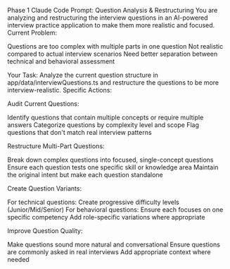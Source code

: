 Phase 1 Claude Code Prompt: Question Analysis & Restructuring
You are analyzing and restructuring the interview questions in an AI-powered interview practice application to make them more realistic and focused.
Current Problem:

Questions are too complex with multiple parts in one question
Not realistic compared to actual interview scenarios
Need better separation between technical and behavioral assessment

Your Task:
Analyze the current question structure in app/data/interviewQuestions.ts and restructure the questions to be more interview-realistic.
Specific Actions:

Audit Current Questions:

Identify questions that contain multiple concepts or require multiple answers
Categorize questions by complexity level and scope
Flag questions that don't match real interview patterns


Restructure Multi-Part Questions:

Break down complex questions into focused, single-concept questions
Ensure each question tests one specific skill or knowledge area
Maintain the original intent but make each question standalone


Create Question Variants:

For technical questions: Create progressive difficulty levels (Junior/Mid/Senior)
For behavioral questions: Ensure each focuses on one specific competency
Add role-specific variations where appropriate


Improve Question Quality:

Make questions sound more natural and conversational
Ensure questions are commonly asked in real interviews
Add appropriate context where needed